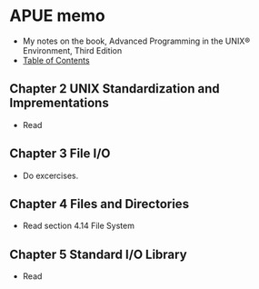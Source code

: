 # APUE memo

* My notes on the book, Advanced Programming in the UNIX® Environment, Third Edition
* [Table of Contents](http://apuebook.com/toc3e.html)

## Chapter 2 UNIX Standardization and Imprementations

* Read

## Chapter 3 File I/O

* Do excercises.

## Chapter 4 Files and Directories

* Read section 4.14 File System

## Chapter 5 Standard I/O Library

* Read

<!--stackedit_data:
eyJoaXN0b3J5IjpbLTk2Nzk3MzM1NiwtMTY4NDY3MjcxNywtMT
k5NDUyNjIwMl19
-->